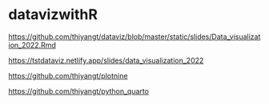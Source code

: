 # datavizwithR

https://github.com/thiyangt/dataviz/blob/master/static/slides/Data_visualization_2022.Rmd

https://tstdataviz.netlify.app/slides/data_visualization_2022

https://github.com/thiyangt/plotnine

https://github.com/thiyangt/python_quarto
